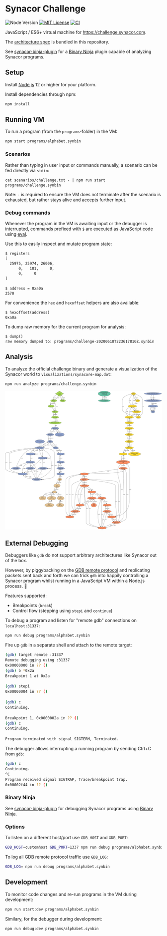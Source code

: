 # Synacor Challenge

![Node Version](https://badgen.net/badge/node/12+/green)
[![MIT License](https://badgen.net/github/license/timkurvers/synacor-challenge)](LICENSE.md)
[![CI](https://github.com/timkurvers/synacor-challenge/workflows/ci/badge.svg)](https://github.com/timkurvers/synacor-challenge/actions?query=workflow%3Aci)

JavaScript / ES6+ virtual machine for https://challenge.synacor.com.

The [architecture spec] is bundled in this repository.

See [synacor-binja-plugin] for a [Binary Ninja] plugin capable of analyzing Synacor programs.

## Setup

Install [Node.js] 12 or higher for your platform.

Install dependencies through npm:

```bash
npm install
```

## Running VM

To run a program (from the `programs`-folder) in the VM:

```bash
npm start programs/alphabet.synbin
```

### Scenarios

Rather than typing in user input or commands manually, a scenario can be fed
directly via `stdin`:

```shell
cat scenarios/challenge.txt - | npm run start programs/challenge.synbin
```

Note: `-` is required to ensure the VM does not terminate after the scenario is
exhausted, but rather stays alive and accepts further input.

### Debug commands

Whenever the program in the VM is awaiting input or the debugger is interrupted,
commands prefixed with `$` are executed as JavaScript code using [eval].

Use this to easily inspect and mutate program state:

```
$ registers
[
  25975, 25974, 26006,
      0,   101,     0,
      0,     0
]

$ address = 0xa0a
2570
```

For convenience the `hex` and `hexoffset` helpers are also available:

```
$ hexoffset(address)
0xa0a
```

To dump raw memory for the current program for analysis:

```
$ dump()
raw memory dumped to: programs/challenge-20200618T223617810Z.synbin
```

## Analysis

To analyze the official challenge binary and generate a visualization of the
Synacor world to `visualizations/synacore-map.dot`:

```bash
npm run analyze programs/challenge.synbin
```

<img src="./visualizations/synacore-map.svg" />

## External Debugging

Debuggers like `gdb` do not support arbitrary architectures like Synacor out of
the box.

However, by piggybacking on the [GDB remote protocol] and replicating packets
sent back and forth we can trick `gdb` into happily controlling a Synacor program
whilst running in a JavaScript VM within a Node.js process. 🤯

Features supported:

- Breakpoints (`break`)
- Control flow (stepping using `stepi` and `continue`)

To debug a program and listen for "remote gdb" connections on `localhost:31337`:

```bash
npm run debug programs/alphabet.synbin
```

Fire up `gdb` in a separate shell and attach to the remote target:

```bash
(gdb) target remote :31337
Remote debugging using :31337
0x00000000 in ?? ()
(gdb) b *0x2a
Breakpoint 1 at 0x2a

(gdb) stepi
0x00000004 in ?? ()

(gdb) c
Continuing.

Breakpoint 1, 0x0000002a in ?? ()
(gdb) c
Continuing.

Program terminated with signal SIGTERM, Terminated.
```

The debugger allows interrupting a running program by sending Ctrl+C from `gdb`:

```bash
(gdb) c
Continuing.
^C
Program received signal SIGTRAP, Trace/breakpoint trap.
0x00002f44 in ?? ()
```

### Binary Ninja

See [synacor-binja-plugin] for debugging Synacor programs using [Binary Ninja].

### Options

To listen on a different host/port use `GDB_HOST` and `GDB_PORT`:

```bash
GDB_HOST=customhost GDB_PORT=1337 npm run debug programs/alphabet.synbin
```

To log all GDB remote protocol traffic use `GDB_LOG`:

```bash
GDB_LOG= npm run debug programs/alphabet.synbin
```

## Development

To monitor code changes and re-run programs in the VM during development:

```bash
npm run start:dev programs/alphabet.synbin
```

Similary, for the debugger during development:

```bash
npm run debug:dev programs/alphabet.synbin
```

[Binary Ninja]: https://binary.ninja/
[GDB Remote Protocol]: https://sourceware.org/gdb/current/onlinedocs/gdb/Remote-Protocol.html
[Node.js]: https://nodejs.org/en/
[architecture spec]: https://github.com/timkurvers/synacor-challenge/blob/master/ARCH-SPEC.txt
[eval]: https://developer.mozilla.org/en-US/docs/Web/JavaScript/Reference/Global_Objects/eval
[synacor-binja-plugin]: https://github.com/timkurvers/synacor-binja-plugin/
